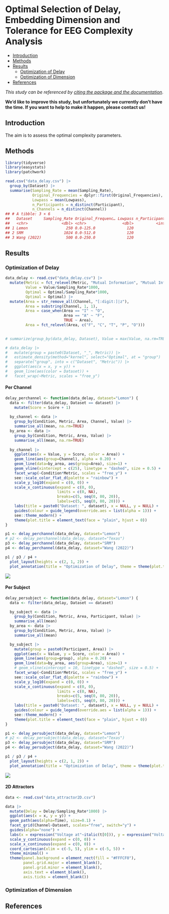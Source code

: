 Optimal Selection of Delay, Embedding Dimension and Tolerance for EEG
Complexity Analysis
================

-   [Introduction](#introduction)
-   [Methods](#methods)
-   [Results](#results)
    -   [Optimization of Delay](#optimization-of-delay)
    -   [Optimization of Dimension](#optimization-of-dimension)
-   [References](#references)

*This study can be referenced by* [*citing the package and the
documentation*](https://neuropsychology.github.io/NeuroKit/cite_us.html).

**We’d like to improve this study, but unfortunately we currently don’t
have the time. If you want to help to make it happen, please contact
us!**

## Introduction

The aim is to assess the optimal complexity parameters.

## Methods

``` r
library(tidyverse)
library(easystats)
library(patchwork)
```

``` r
read.csv("data_delay.csv") |> 
  group_by(Dataset) |>
  summarise(Sampling_Rate = mean(Sampling_Rate),
            Original_Frequencies = dplyr::first(Original_Frequencies),
            Lowpass = mean(Lowpass),
            n_Participants = n_distinct(Participant),
            n_Channels = n_distinct(Channel))
## # A tibble: 3 × 6
##   Dataset     Sampling_Rate Original_Frequenc… Lowpass n_Participants n_Channels
##   <chr>               <dbl> <chr>                <dbl>          <int>      <int>
## 1 Lemon                 250 0.0-125.0              120              2         61
## 2 SRM                  1024 0.0-512.0              120              4         64
## 3 Wang (2022)           500 0.0-250.0              120              2         61
```

## Results

### Optimization of Delay

``` r
data_delay <- read.csv("data_delay.csv") |> 
  mutate(Metric = fct_relevel(Metric, "Mutual Information", "Mutual Information 2"),
         Value = Value/Sampling_Rate*1000,
         Optimal = Optimal/Sampling_Rate*1000,
         Optimal = Optimal) |> 
  mutate(Area = str_remove_all(Channel, "[:digit:]|z"),
         Area = substring(Channel, 1, 1),
         Area = case_when(Area == "I" ~ "O",
                          Area == "A" ~ "F",
                          TRUE ~ Area),
         Area = fct_relevel(Area, c("F", "C", "T", "P", "O")))
         

# summarize(group_by(data_delay, Dataset), Value = max(Value, na.rm=TRUE))
```

``` r
# data_delay |> 
#   mutate(group = paste0(Dataset, "_", Metric)) |> 
#   estimate_density(method="kernel", select="Optimal", at = "group") |> 
#   separate("group", into = c("Dataset", "Metric")) |> 
#   ggplot(aes(x = x, y = y)) +
#   geom_line(aes(color = Dataset)) +
#   facet_wrap(~Metric, scales = "free_y")
```

#### Per Channel

``` r
delay_perchannel <- function(data_delay, dataset="Lemon") {
  data <- filter(data_delay, Dataset == dataset) |> 
    mutate(Score = Score + 1)
  
  by_channel <- data |> 
    group_by(Condition, Metric, Area, Channel, Value) |> 
    summarise_all(mean, na.rm=TRUE) 
  by_area <- data |> 
    group_by(Condition, Metric, Area, Value) |> 
    summarise_all(mean, na.rm=TRUE) 
  
  by_channel |> 
    ggplot(aes(x = Value, y = Score, color = Area)) +
    geom_line(aes(group=Channel), alpha = 0.20) +
    geom_line(data=by_area, aes(group=Area), size=1) +
    geom_vline(xintercept = c(25), linetype = "dashed", size = 0.5) +
    facet_wrap(~Condition*Metric, scales = "free_y") +
    see::scale_color_flat_d(palette = "rainbow") +
    scale_y_log10(expand = c(0, 0)) +
    scale_x_continuous(expand = c(0, 0), 
                       limits = c(0, NA), 
                       breaks=c(5, seq(0, 80, 20)), 
                       labels=c(5, seq(0, 80, 20))) +
    labs(title = paste0("Dataset: ", dataset), x = NULL, y = NULL) +
    guides(colour = guide_legend(override.aes = list(alpha = 1))) +
    see::theme_modern() +
    theme(plot.title = element_text(face = "plain", hjust = 0))
}

p1 <- delay_perchannel(data_delay, dataset="Lemon")
# p2 <- delay_perchannel(data_delay, dataset="Texas")
p3 <- delay_perchannel(data_delay, dataset="SRM")
p4 <- delay_perchannel(data_delay, dataset="Wang (2022)")

p1 / p3 / p4 + 
  plot_layout(heights = c(2, 1, 2)) + 
  plot_annotation(title = "Optimization of Delay", theme = theme(plot.title = element_text(hjust = 0.5, face = "bold")))
```

![](../../studies/complexity_eeg/figures/delay_perchannel-1.png)<!-- -->

#### Per Subject

``` r
delay_persubject <- function(data_delay, dataset="Lemon") {
  data <- filter(data_delay, Dataset == dataset)

  by_subject <- data |>
    group_by(Condition, Metric, Area, Participant, Value) |>
    summarise_all(mean)
  by_area <- data |>
    group_by(Condition, Metric, Area, Value) |>
    summarise_all(mean)

  by_subject |>
    mutate(group = paste0(Participant, Area)) |>
    ggplot(aes(x = Value, y = Score, color = Area)) +
    geom_line(aes(group=group), alpha = 0.20) +
    geom_line(data=by_area, aes(group=Area), size=1) +
    # geom_vline(xintercept = 10, linetype = "dashed", size = 0.5) +
    facet_wrap(~Condition*Metric, scales = "free_y") +
    see::scale_color_flat_d(palette = "rainbow") +
    scale_y_log10(expand = c(0, 0)) +
    scale_x_continuous(expand = c(0, 0), 
                       limits = c(0, NA), 
                       breaks=c(5, seq(0, 80, 20)), 
                       labels=c(5, seq(0, 80, 20))) +
    labs(title = paste0("Dataset: ", dataset), x = NULL, y = NULL) +
    guides(colour = guide_legend(override.aes = list(alpha = 1))) +
    see::theme_modern() +
    theme(plot.title = element_text(face = "plain", hjust = 0))
}

p1 <- delay_persubject(data_delay, dataset="Lemon")
# p2 <- delay_persubject(data_delay, dataset="Texas")
p3 <- delay_persubject(data_delay, dataset="SRM")
p4 <- delay_persubject(data_delay, dataset="Wang (2022)")

p1 / p3 / p4 +
  plot_layout(heights = c(2, 1, 2)) +
  plot_annotation(title = "Optimization of Delay", theme = theme(plot.title = element_text(hjust = 0.5, face = "bold")))
```

![](../../studies/complexity_eeg/figures/delay_persubject-1.png)<!-- -->

#### 2D Attractors

``` r
data <- read.csv("data_attractor2D.csv")

data |> 
  mutate(Delay = Delay/Sampling_Rate*1000) |> 
  ggplot(aes(x = x, y = y)) +
  geom_path(aes(alpha=Time), size=0.1) +
  facet_grid(Channel~Dataset, scales="free", switch="y") +
  guides(alpha="none") +
  labs(x = expression("Voltage at"~italic(t[0])), y = expression("Voltage at"~italic(t[0]~+~"τ"))) +
  scale_y_continuous(expand = c(0, 0)) +
  scale_x_continuous(expand = c(0, 0)) +
  coord_cartesian(xlim = c(-5, 5), ylim = c(-5, 5)) +
  theme_minimal() +
  theme(panel.background = element_rect(fill = "#FFFCF0"),
        panel.grid.major = element_blank(),
        panel.grid.minor = element_blank(),
        axis.text = element_blank(),
        axis.ticks = element_blank())
```

### Optimization of Dimension

## References
